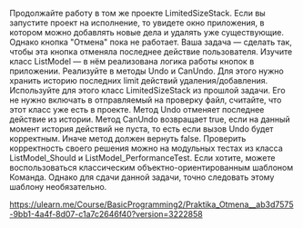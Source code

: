 Продолжайте работу в том же проекте LimitedSizeStack.
Если вы запустите проект на исполнение, то увидете окно приложения, в котором можно добавлять новые дела и удалять уже существующие. Однако кнопка "Отмена" пока не работает. Ваша задача — сделать так, чтобы эта кнопка отменяла последнее действие пользователя.
Изучите класс ListModel — в нём реализована логика работы кнопок в приложении.
Реализуйте в методы Undo и CanUndo. Для этого нужно хранить историю последних limit действий удаления/добавления. Используйте для этого класс LimitedSizeStack из прошлой задачи. Его не нужно включать в отправляемый на проверку файл, считайте, что этот класс уже есть в проекте.
Метод Undo отменяет последнее действие из истории.
Метод CanUndo возвращает true, если на данный момент история действий не пуста, то есть если вызов Undo будет корректным. Иначе метод должен вернуть false.
Проверить корректность своего решения можно на модульных тестах из класса ListModel_Should и ListModel_PerformanceTest.
Если хотите, можете воспользоваться классическим объектно-ориентированным шаблоном Команда. Однако для сдачи данной задачи, точно следовать этому шаблону необязательно.

https://ulearn.me/Course/BasicProgramming2/Praktika_Otmena__ab3d7575-9bb1-4a4f-8d07-c1a7c2646f40?version=3222858

